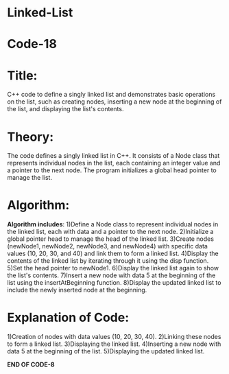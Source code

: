 # Linked-List

# Code-18

# Title:
 C++ code to define a singly linked list and demonstrates basic operations on the list, such as creating nodes, inserting a new node at the beginning of the list, and displaying the list's contents. 

# Theory:
The code defines a singly linked list in C++. It consists of a Node class that represents individual nodes in the list, each containing an integer value and a pointer to the next node. The program initializes a global head pointer to manage the list.

# Algorithm:
**Algorithm includes**: 1)Define a Node class to represent individual nodes in the linked list, each with data and a pointer to the next node. 2)Initialize a global pointer head to manage the head of the linked list. 3)Create nodes (newNode1, newNode2, newNode3, and newNode4) with specific data values (10, 20, 30, and 40) and link them to form a linked list. 4)Display the contents of the linked list by iterating through it using the disp function. 5)Set the head pointer to newNode1. 6)Display the linked list again to show the list's contents. 7)Insert a new node with data 5 at the beginning of the list using the insertAtBeginning function. 8)Display the updated linked list to include the newly inserted node at the beginning.

# Explanation of Code:
1)Creation of nodes with data values (10, 20, 30, 40).
2)Linking these nodes to form a linked list.
3)Displaying the linked list.
4)Inserting a new node with data 5 at the beginning of the list.
5)Displaying the updated linked list.

**END OF CODE-8**

